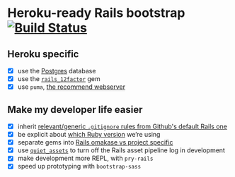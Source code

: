 # Heroku-ready Rails bootstrap [![Build Status][travis-status]][travis-repo]

## Heroku specific
  - [x] use the [Postgres][pg-default-db] database
  - [x] use the [`rails_12factor`][rails-12factor] gem
  - [x] use `puma`, [the recommend webserver][puma-for-server]

## Make my developer life easier
  - [x] inherit [relevant/generic `.gitignore` rules from Github's default Rails one][gitignore-gh]
  - [x] be explicit about [which Ruby version][explicit-rb-ver] we’re using
  - [x] separate gems into [Rails omakase vs project specific][omakase-specific]
  - [x] use [`quiet_assets`][quiet-assets] to turn off the Rails asset pipeline log in development
  - [x] make development more REPL, with `pry-rails`
  - [x] speed up prototyping with `bootstrap-sass`

  [pg-default-db]: https://github.com/mariusbutuc/heroku-ready-rails-bootstrap/blob/e81e121/Gemfile#L7
  [gitignore-gh]: https://github.com/mariusbutuc/heroku-ready-rails-bootstrap/blob/e81e121/.gitignore#L15-L21
  [explicit-rb-ver]: https://github.com/mariusbutuc/heroku-ready-rails-bootstrap/commit/1ade082
  [omakase-specific]: https://github.com/mariusbutuc/heroku-ready-rails-bootstrap/commit/fa2c391
  [rails-12factor]: https://github.com/heroku/rails_12factor
  [puma-for-server]: https://devcenter.heroku.com/articles/getting-started-with-rails4#webserver
  [quiet-assets]: https://github.com/evrone/quiet_assets
  [travis-repo]: https://travis-ci.org/mariusbutuc/heroku-ready-rails-bootstrap
  [travis-status]: https://travis-ci.org/mariusbutuc/heroku-ready-rails-bootstrap.svg

